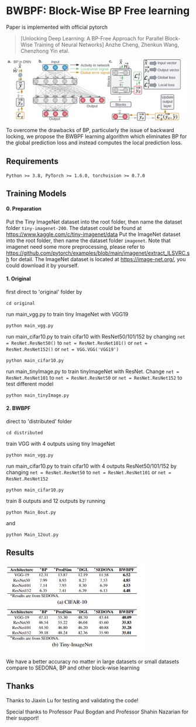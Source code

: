 # BWBPF: Block-Wise BP Free learning
Paper is implemented with official pytorch
>[Unlocking Deep Learning: A BP-Free Approach for Parallel Block-Wise Training of Neural Networks]
>Anzhe Cheng, Zhenkun Wang, Chenzhong Yin etal.

![alt text](misc/overview_distributednn.png?raw=true "Weight updates of BWBPF.")

To overcome the drawbacks of BP, particularly the issue of backward locking, we propose the BWBPF learning algorithm which eliminates BP for the global prediction loss and instead computes the local prediction loss.

## Requirements
`Python >= 3.8, PyTorch >= 1.6.0, torchvision >= 0.7.0`

## Training Models
#### 0. Preparation
Put the Tiny ImageNet dataset into the root folder, then name the dataset folder `tiny-imagenet-200`. The dataset could be found at https://www.kaggle.com/c/tiny-imagenet/data
Put the ImageNet dataset into the root folder, then name the dataset folder `imagenet`. Note that imagenet need some more preprocessing, please refer to https://github.com/pytorch/examples/blob/main/imagenet/extract_ILSVRC.sh for detail. The ImageNet dataset is located at https://image-net.org/, you could download it by yourself.
#### 1. Original
first direct to 'original' folder by
```
cd original
```

run main_vgg.py to train tiny ImageNet with VGG19
```
python main_vgg.py
```

run main_cifar10.py to train cifar10 with ResNet50/101/152 by changing `net = ResNet.ResNet50()` to `net = ResNet.ResNet101()` or `net = ResNet.ResNet152()` or  `net = VGG.VGG('VGG19')`
```
python main_cifar10.py
```

run main_tinyImage.py to train tinyImageNet with ResNet. Change `net = ResNet.ResNet101` to  `net = ResNet.ResNet50` or `net = ResNet.ResNet152` to test different model
```
python main_tinyImage.py
```
#### 2. BWBPF
direct to 'distributed' folder
```
cd distributed
```

train VGG with 4 outputs using tiny ImageNet
```
python main_vgg.py
```

run main_cifar10.py to train cifar10 with 4 outputs ResNet50/101/152 by changing `net = ResNet.ResNet50` to `net = ResNet.ResNet101` or `net = ResNet.ResNet152`
```
python main_cifar10.py
```

train 8 outputs and 12 outputs by running
```
python Main_8out.py
```
and
```
python Main_12out.py
```

## Results

![alt text](misc/table.png?raw=true "Error rate of different methods")

We have a better accuracy no matter in large datasets or small datasets compare to SEDONA, BP and other block-wise learning

## Thanks

Thanks to Jiaxin Lu for testing and validating the code!

Special thanks to Professor Paul Bogdan and Professor Shahin Nazarian for their support!
